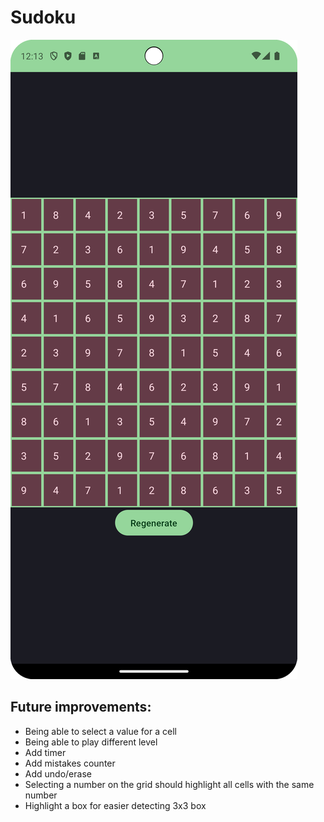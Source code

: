 # Sudoku
![Landing Screen](./screenshots/app-view.png)


## Future improvements:
- Being able to select a value for a cell
- Being able to play different level
- Add timer
- Add mistakes counter
- Add undo/erase
- Selecting a number on the grid should highlight all cells with the same number
- Highlight a box for easier detecting 3x3 box
